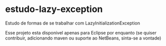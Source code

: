 estudo-lazy-exception
=====================

Estudo de formas de se trabalhar com LazyInitializationException

Esse projeto esta disponivel apenas para Eclipse por enquanto (se quiser contribuir, adicionando maven ou suporte ao NetBeans, sinta-se a vontade)
